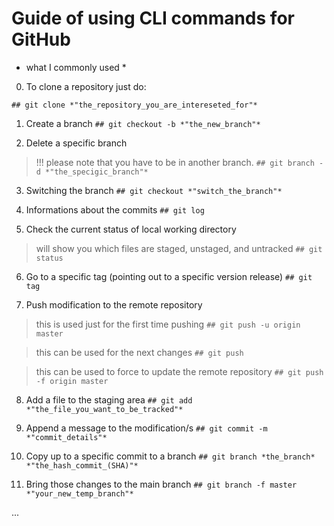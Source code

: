 # Guide of using CLI commands for GitHub 
* what I commonly used *

0. To clone a repository just do:

`## git clone *"the_repository_you_are_intereseted_for"*`

1. Create a branch
`## git checkout -b *"the_new_branch"*`

2. Delete a specific branch
> !!! please note that you have to be in another branch.
`## git branch -d *"the_specigic_branch"*`

3. Switching the branch
`## git checkout *"switch_the_branch"*`

4. Informations about the commits
`## git log`

5. Check the current status of local working directory 
> will show you which files are staged, unstaged, and untracked
`## git status`

6. Go to a specific tag (pointing out to a specific version release)
`## git tag`

7. Push modification to the remote repository 
> this is used just for the first time pushing
`## git push -u origin master`

> this can be used for the next changes
`## git push`

> this can be used to force to update the remote repository
`## git push -f origin master `

8. Add a file to the staging area
`## git add *"the_file_you_want_to_be_tracked"*`

9. Append a message to the modification/s
`## git commit -m *"commit_details"*`

10. Copy up to a specific commit to a branch
`## git branch *the_branch* *"the_hash_commit_(SHA)"* `

11. Bring those changes to the main branch
`## git branch -f master *"your_new_temp_branch"* `

...
